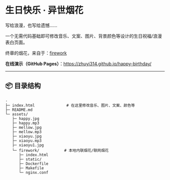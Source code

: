 # 生日快乐 · 异世烟花

写给浪漫，也写给遗憾……

一个无需代码基础即可修改音乐、文案、图片、背景颜色等设计的生日祝福/浪漫表白页面。  

终章的烟花，来自于：[firework](https://github.com/jeyrce/vv-happy-birthday/tree/main/2023/firework)


**在线演示（GitHub Pages）**：https://zhuyi314.github.io/happy-birthday/

---

## 📦 目录结构

```text
.
├─ index.html              # 在这里修改音乐、图片、文案、颜色等
├─ README.md
└─ assets/
   ├─ happy.jpg
   ├─ happy.mp3
   ├─ mellow.jpg
   ├─ mellow.mp3
   ├─ xiaoyu.jpg
   ├─ xiaoyu.mp3
   ├─ xiaoyu1.jpg
   └─ firework/           # 本地内联烟花/联网烟花
      ├─ index.html
      ├─ static/
      ├─ Dockerfile
      ├─ Makefile
      └─ nginx.conf
